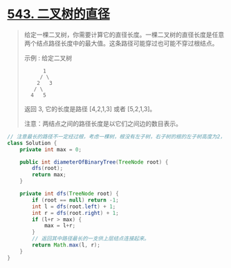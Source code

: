 # [543. 二叉树的直径](https://leetcode-cn.com/problems/diameter-of-binary-tree/)

> 给定一棵二叉树，你需要计算它的直径长度。一棵二叉树的直径长度是任意两个结点路径长度中的最大值。这条路径可能穿过也可能不穿过根结点。
>
> 示例 :
> 给定二叉树
>
>           1
>          / \
>         2   3
>        / \     
>       4   5    
> 返回 3, 它的长度是路径 [4,2,1,3] 或者 [5,2,1,3]。
>
> 注意：两结点之间的路径长度是以它们之间边的数目表示。
>

```java
// 注意最长的路径不一定经过根，考虑一棵树，根没有左子树，右子树的根的左子树高度为2，右子树高度为7，那么显然，最长路径不会经过这棵树的根。
class Solution {
    private int max = 0;

    public int diameterOfBinaryTree(TreeNode root) {
        dfs(root);
        return max;
    }

    private int dfs(TreeNode root) {
        if (root == null) return -1;
        int l = dfs(root.left) + 1;
        int r = dfs(root.right) + 1;
        if (l+r > max) {
            max = l+r;
        }
        // 返回其中路径最长的一支供上层结点连接起来。
        return Math.max(l, r);
    }
}
```

